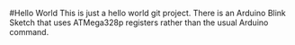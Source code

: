 #Hello World
This is just a hello world git project. There is an Arduino Blink Sketch that uses ATMega328p registers
rather than the usual Arduino command.